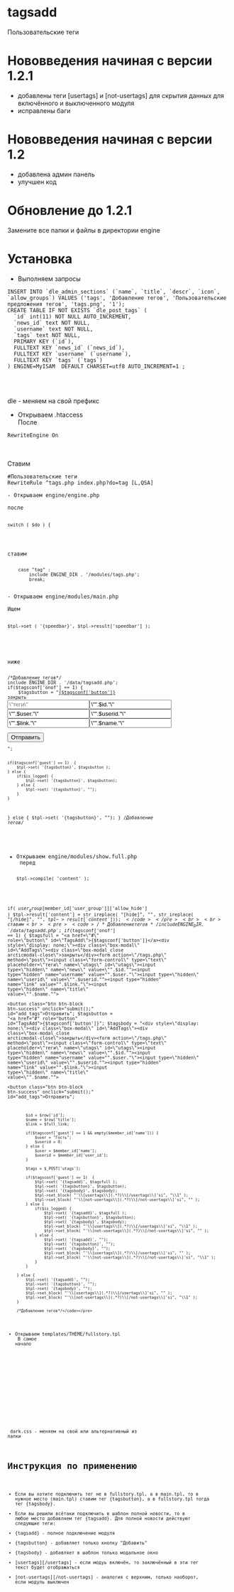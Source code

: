 # tagsadd
Пользовательские теги

#  Нововведения начиная с версии 1.2.1
- добавлены теги [usertags] и [not-usertags] для скрытия данных для включённого и выключенного модуля
- исправлены баги

# Нововведения начиная с версии 1.2
- добавлена админ панель
- улучшен код

# Обновление до 1.2.1
Замените все папки и файлы в директории engine

# Установка
- Выполняем запросы<br>
<pre><code>INSERT INTO `dle_admin_sections` (`name`, `title`, `descr`, `icon`, `allow_groups`) VALUES ('tags', 'Добавление тегов', 'Пользовательские предложения тегов', 'tags.png', '1');
CREATE TABLE IF NOT EXISTS `dle_post_tags` (
  `id` int(11) NOT NULL AUTO_INCREMENT,
  `news_id` text NOT NULL,
  `username` text NOT NULL,
  `tags` text NOT NULL,
  PRIMARY KEY (`id`),
  FULLTEXT KEY `news_id` (`news_id`),
  FULLTEXT KEY `username` (`username`),
  FULLTEXT KEY `tags` (`tags`)
) ENGINE=MyISAM  DEFAULT CHARSET=utf8 AUTO_INCREMENT=1 ;</code></pre><br><br>

dle - меняем на свой префикс
- Открываем .htaccess<br>
После <br>
<pre><code>RewriteEngine On</code></pre><br>
<br>
Ставим<br>
<pre><code>#Пользовательские теги
RewriteRule ^tags.php index.php?do=tag [L,QSA]<br>
- Открываем engine/engine.php<br>
после<br>
<pre><code>switch ( $do ) {</code></pre>
<br>
ставим<br><pre><code>
	case "tag" :
		include ENGINE_DIR . '/modules/tags.php';
		break;</code></pre>
- Открываем engine/modules/main.php<br>
Ищем<br>
<pre><code>$tpl->set ( '{speedbar}', $tpl->result['speedbar'] );</code></pre><br>
<br>
ниже<br><pre><code>
/*Добавление тегов*/
include ENGINE_DIR . '/data/tagsadd.php';
if($tagsconf['onof'] == 1) {
	$tagsbutton = "<a href=\"#\" role=\"button\" id=\"TagsAdd\">{$tagsconf['button']}</a><div style=\"display: none;\"><div class=\"box-modal\" id=\"AddTags\"><div class=\"box-modal_close arcticmodal-close\">закрыть</div><form action=\"/tags.php\" method=\"post\"><input class=\"form-control\" type=\"text\" placeholder=\"теги\" name=\"utags\" id=\"utags\"><input type=\"hidden\" name=\"news\" value=\"".$id."\"><input type=\"hidden\" name=\"username\" value=\"".$user."\"><input type=\"hidden\" name=\"userid\" value=\"".$userid."\"><input type=\"hidden\" name=\"link\" value=\"".$link."\"><input type=\"hidden\" name=\"title\" value=\"".$name."\"><br><br><button class=\"btn btn-block btn-success\" onclick=\"submit();\" id=\"add_tags\">Отправить</button></form></div></div>";

	if($tagsconf['guest'] == 1)  {
		$tpl->set( '{tagsbutton}', $tagsbutton );
	} else {
		if($is_logged) {
			$tpl->set( '{tagsbutton}', $tagsbutton);
		} else {
			$tpl->set( '{tagsbutton}', "");
		}
	}
} else {
	$tpl->set( '{tagsbutton}', "");
}
/*Добавление тегов*/</code></pre>
- Открываем engine/modules/show.full.php<br>
перед<br><pre><code>
$tpl->compile( 'content' );

if( $user_group[$member_id['user_group']]['allow_hide'] ) $tpl->result['content'] = str_ireplace( "[hide]", "", str_ireplace( "[/hide]", "", $tpl->result['content']) );
</code></pre><br><br>
ставим<br><pre><code>
/*Добавление тегов*/
		include ENGINE_DIR . '/data/tagsadd.php';
		if($tagsconf['onof'] == 1) {
			$tagsfull = "<a href=\"#\" role=\"button\" id=\"TagsAdd\">{$tagsconf['button']}</a><div style=\"display: none;\"><div class=\"box-modal\" id=\"AddTags\"><div class=\"box-modal_close arcticmodal-close\">закрыть</div><form action=\"/tags.php\" method=\"post\"><input class=\"form-control\" type=\"text\" placeholder=\"теги\" name=\"utags\" id=\"utags\"><input type=\"hidden\" name=\"news\" value=\"".$id."\"><input type=\"hidden\" name=\"username\" value=\"".$user."\"><input type=\"hidden\" name=\"userid\" value=\"".$userid."\"><input type=\"hidden\" name=\"link\" value=\"".$link."\"><input type=\"hidden\" name=\"title\" value=\"".$name."\"><br><br><button class=\"btn btn-block btn-success\" onclick=\"submit();\" id=\"add_tags\">Отправить</button></form></div></div>";
			$tagsbutton = "<a href=\"#\" role=\"button\" id=\"TagsAdd\">{$tagsconf['button']}</a>";
			$tagsbody = "<div style=\"display: none;\"><div class=\"box-modal\" id=\"AddTags\"><div class=\"box-modal_close arcticmodal-close\">закрыть</div><form action=\"/tags.php\" method=\"post\"><input class=\"form-control\" type=\"text\" placeholder=\"теги\" name=\"utags\" id=\"utags\"><input type=\"hidden\" name=\"news\" value=\"".$id."\"><input type=\"hidden\" name=\"username\" value=\"".$user."\"><input type=\"hidden\" name=\"userid\" value=\"".$userid."\"><input type=\"hidden\" name=\"link\" value=\"".$link."\"><input type=\"hidden\" name=\"title\" value=\"".$name."\"><br><br><button class=\"btn btn-block btn-success\" onclick=\"submit();\" id=\"add_tags\">Отправить</button></form></div></div>";

			$id = $row['id'];
			$name = $row['title'];
			$link = $full_link;

			if($tagsconf['guest'] == 1 && empty($member_id['name'])) {
				$user = "Гость";
				$userid = 0;
			} else {
				$user = $member_id['name'];
				$userid = $member_id['user_id'];
			}

			$tags = $_POST['utags'];

			if($tagsconf['guest'] == 1)  {
				$tpl->set( '{tagsadd}', $tagsfull );
				$tpl->set( '{tagsbutton}', $tagsbutton);
				$tpl->set( '{tagsbody}', $tagsbody);
				$tpl->set_block( "'\\[usertags\\](.*?)\\[/usertags\\]'si", "\\1" );
				$tpl->set_block( "'\\[not-usertags\\](.*?)\\[/not-usertags\\]'si", "" );
			} else {
				if($is_logged) {
					$tpl->set( '{tagsadd}', $tagsfull );
					$tpl->set( '{tagsbutton}', $tagsbutton);
					$tpl->set( '{tagsbody}', $tagsbody);
					$tpl->set_block( "'\\[usertags\\](.*?)\\[/usertags\\]'si", "\\1" );
					$tpl->set_block( "'\\[not-usertags\\](.*?)\\[/not-usertags\\]'si", "" );
				} else {
					$tpl->set( '{tagsadd}', "");
					$tpl->set( '{tagsbutton}', "");
					$tpl->set( '{tagsbody}', "");
					$tpl->set_block( "'\\[usertags\\](.*?)\\[/usertags\\]'si", "" );
					$tpl->set_block( "'\\[not-usertags\\](.*?)\\[/not-usertags\\]'si", "\\1" );
				}
			}

		} else {
			$tpl->set( '{tagsadd}', "");
			$tpl->set( '{tagsbutton}', "");
			$tpl->set( '{tagsbody}', "");
			$tpl->set_block( "'\\[usertags\\](.*?)\\[/usertags\\]'si", "" );
			$tpl->set_block( "'\\[not-usertags\\](.*?)\\[/not-usertags\\]'si", "\\1" );
		}

		/*Добавление тегов*/</code></pre>
- Открываем templates/THEME/fullstory.tpl<br>
В самое начало<br><pre><code>
<script src="{THEME}/tagsadd/jquery.arcticmodal-0.3.min.js"></script>
<script src="{THEME}/tagsadd/bootstrap-tokenfield.js"></script>
<link rel="stylesheet" href="{THEME}/tagsadd/css/jquery.arcticmodal-0.3.css">
<link rel="stylesheet" href="{THEME}/tagsadd/css/bootstrap-tokenfield.css">
<link rel="stylesheet" href="{THEME}/tagsadd/css/themes/dark.css">

<script type="text/javascript">
	$(document).ready(function() {
		$(document).on('click', '#TagsAdd', function(){
			$('#AddTags').arcticmodal({
				beforeClose: function(data, el) {
					alert('Ваши предложенные теги были отпавлены на рассмотрение! Администрация проверит и добавит.');
				}
			});
		});
		$(document).on('click', '#add_tags', function(){
			$('#AddTags').arcticmodal('close');
		});
		$('#utags').tokenfield();
	});
</script>
</code></pre><br>
dark.css - меняем на свой или альтернативный из папки<br>

# Инструкция по применению
- Если вы хотите подключить тег не в fullstory.tpl, а в main.tpl, то в нужное место (main.tpl) ставим тег {tagsbutton}, а в fullstory.tpl тогда тег {tagsbody}.
- Если вы решили всётаки подключить в шаблон полной новости, то в любое место добавляем тег {tagsadd}.
Для полной новости действуют следующие теги:
- {tagsadd} - полное подключение модуля
- {tagsbutton} - добавляет только кнопку "Добавить"
- {tagsbody} - добавляет в шаблон только модальное окно
- [usertags][/usertags] - если модуь включён, то заключённый в эти тег текст будет отображаться
- [not-usertags][/not-usertags] - аналогия с верхним, только наоборот, если модуль выключен
